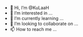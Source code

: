 - 👋 Hi, I’m @KuLaaH
- 👀 I’m interested in ...
- 🌱 I’m currently learning ...
- 💞️ I’m looking to collaborate on ...
- 📫 How to reach me ...

<!---
KuLaaH/KuLaaH is a ✨ special ✨ repository because its `README.md` (this file) appears on your GitHub profile.
You can click the Preview link to take a look at your changes.
--->
